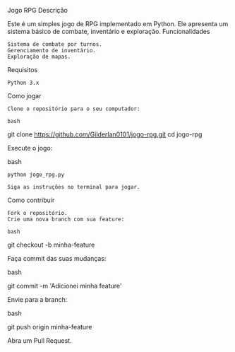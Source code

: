 Jogo RPG
Descrição

Este é um simples jogo de RPG implementado em Python. Ele apresenta um sistema básico de combate, inventário e exploração.
Funcionalidades

    Sistema de combate por turnos.
    Gerenciamento de inventário.
    Exploração de mapas.

Requisitos

    Python 3.x

Como jogar

    Clone o repositório para o seu computador:

    bash

git clone https://github.com/Gilderlan0101/jogo-rpg.git
cd jogo-rpg

Execute o jogo:

bash

    python jogo_rpg.py

    Siga as instruções no terminal para jogar.

Como contribuir

    Fork o repositório.
    Crie uma nova branch com sua feature:

    bash

git checkout -b minha-feature

Faça commit das suas mudanças:

bash

git commit -m 'Adicionei minha feature'

Envie para a branch:

bash

git push origin minha-feature

Abra um Pull Request.
